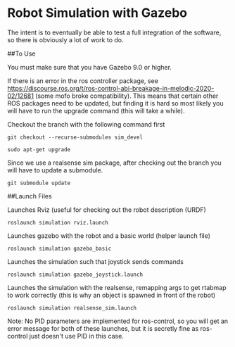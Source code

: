 # Robot Simulation with Gazebo

The intent is to eventually be able to test a full integration of the software, so there is obviously a lot of work to do. 


##To Use

You must make sure that you have Gazebo 9.0 or higher.

If there is an error in the ros controller package, see https://discourse.ros.org/t/ros-control-abi-breakage-in-melodic-2020-02/12681 (some mofo broke compatibility). This means that certain other ROS packages need to be updated, but finding it is hard so most likely you will have to run the upgrade command (this will take a while).

Checkout the branch with the following command first
```
git checkout --recurse-submodules sim_devel
```
```
sudo apt-get upgrade
```

Since we use a realsense sim package, after checking out the branch you will have to update a submodule.
```
git submodule update
```

##Launch Files

Launches Rviz (useful for checking out the robot description (URDF)
```
roslaunch simulation rviz.launch
```

Launches gazebo with the robot and a basic world (helper launch file)
```
roslaunch simulation gazebo_basic 
```

Launches the simulation such that joystick sends commands

```
roslaunch simulation gazebo_joystick.launch
```

Launches the simulation with the realsense, remapping args to get rtabmap to work correctly (this is why an object is spawned in front of the robot)

```
roslaunch simulation realsense_sim.launch
```



Note: No PID parameters are implemented for ros-control, so you will get an error message for both of these launches, but it is secretly fine as ros-control just doesn't use PID in this case.
